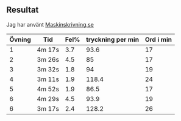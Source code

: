## Resultat
Jag har använt [Maskinskrivning.se](https://maskinskrivning.se/)

| Övning | Tid | Fel% | tryckning per min | Ord i min |
| ------ | --- | ---- | ----------------- | --------- |
| 1      | 4m 17s | 3.7 | 93.6            | 17 |
| 2      | 3m 26s | 4.5 | 85              | 17 |
| 3      | 3m 32s | 1.8 | 94              | 19 |
| 4      | 3m 11s | 1.9 | 118.4           | 24 |
| 5      | 4m 52s | 1.9 | 86.5            | 17 |
| 6      | 4m 29s | 4.5 | 93.9            | 19 |
| 6      | 3m 17s | 2.4 | 128.2           | 26 |
